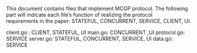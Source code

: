 This document contains files that implement MCGP protocol. The following part will indicate each file’s function of realizing the protocol  
requirements in the paper: STATEFUL, CONCURRENT, SERVICE, CLIENT, UI.

client.go : CLIENT, STATEFUL, UI
main.go: CONCURRENT ,UI
protocol.go: SERVICE
server.go: STATEFUL, CONCURRENT, SERVICE, UI
data.go: SERVICE
